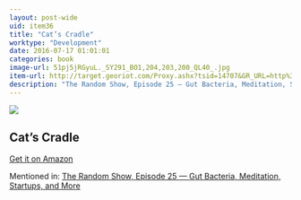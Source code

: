 ```yaml
---
layout: post-wide
uid: item36
title: "Cat’s Cradle"
worktype: "Development"
date: 2016-07-17 01:01:01
categories: book
image-url: 51pj5jRGyuL._SY291_BO1,204,203,200_QL40_.jpg
item-url: http://target.georiot.com/Proxy.ashx?tsid=14707&GR_URL=http%3A%2F%2Fwww.amazon.com%2FCats-Cradle-Novel-Kurt-Vonnegut%2Fdp%2F038533348X%2F
description: "The Random Show, Episode 25 — Gut Bacteria, Meditation, Startups, and More"
---
```

<a href="http://target.georiot.com/Proxy.ashx?tsid=14707&GR_URL=http%3A%2F%2Fwww.amazon.com%2FCats-Cradle-Novel-Kurt-Vonnegut%2Fdp%2F038533348X%2F" target="blank"><img src="../../../../img/thumbs/51pj5jRGyuL._SY291_BO1,204,203,200_QL40_.jpg" class="prod-img"></a>
<h2>Cat’s Cradle</h2>
<p><a href="http://target.georiot.com/Proxy.ashx?tsid=14707&GR_URL=http%3A%2F%2Fwww.amazon.com%2FCats-Cradle-Novel-Kurt-Vonnegut%2Fdp%2F038533348X%2F" target="blank">Get it on Amazon</a><p>
<p>Mentioned in: <a href="http://fourhourworkweek.com/2014/08/22/the-random-show-episode-25-gut-bacteria-meditation-startups-and-more/" target="blank">The Random Show, Episode 25 — Gut Bacteria, Meditation, Startups, and More</a></p>
